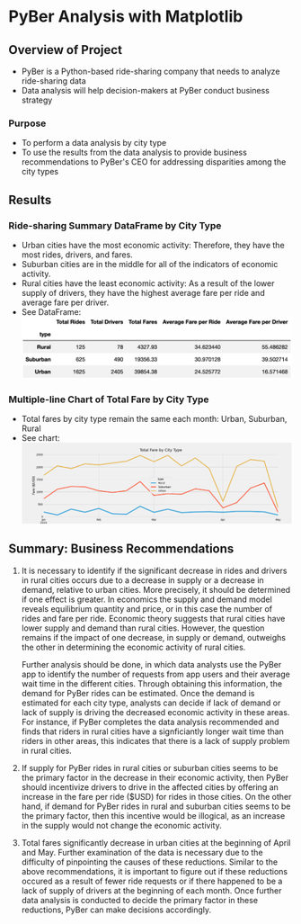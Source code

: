 # PyBer Analysis with Matplotlib

## Overview of Project

* PyBer is a Python-based ride-sharing company that needs to analyze ride-sharing data 
* Data analysis will help decision-makers at PyBer conduct business strategy 

### Purpose

* To perform a data analysis by city type
* To use the results from the data analysis to provide business recommendations to PyBer's CEO for addressing disparities among the city types 

## Results

### Ride-sharing Summary DataFrame by City Type

* Urban cities have the most economic activity: Therefore, they have the most rides, drivers, and fares. 
* Suburban cities are in the middle for all of the indicators of economic activity. 
* Rural cities have the least economic activity: As a result of the lower supply of drivers, they have the highest average fare per ride and average fare per driver. 
* See DataFrame: ![PyBer_summary_df](Analysis/PyBer_summary_df.png)

### Multiple-line Chart of Total Fare by City Type

* Total fares by city type remain the same each month: Urban, Suburban, Rural
* See chart: ![PyBer_fare_summary](Analysis/PyBer_fare_summary.png)

## Summary: Business Recommendations

1. It is necessary to identify if the significant decrease in rides and drivers in rural cities occurs due to a decrease in    supply or a decrease in demand, relative to urban cities. More precisely, it should be determined if one effect is greater. In economics the supply and demand model reveals equilibrium quantity and price, or in this case the number of rides and fare per ride. Economic theory suggests that rural cities have lower supply and demand than rural cities. However, the question remains if the impact of one decrease, in supply or demand, outweighs the other in determining the economic activity of rural cities. 

    Further analysis should be done, in which data analysts use the PyBer app to identify the number of requests from app users and their average wait time in the different cities. Through obtaining this information, the demand for PyBer rides can be estimated. Once the demand is estimated for each city type, analysts can decide if lack of demand or lack of supply is driving the decreased economic activity in these areas. For instance, if PyBer completes the data analysis recommended and finds that riders in rural cities have a signficiantly longer wait time than riders in other areas, this indicates that there is a lack of supply problem in rural cities.

2. If supply for PyBer rides in rural cities or suburban cities seems to be the primary factor in the decrease in their economic activity, then PyBer should incentivize drivers to drive in the affected cities by offering an increase in the fare per ride ($USD) for rides in those cities. On the other hand, if demand for PyBer rides in rural and suburban cities seems to be the primary factor, then this incentive would be illogical, as an increase in the supply would not change the economic activity. 

3. Total fares significantly decrease in urban cities at the beginning of April and May. Further examination of the data is necessary due to the difficulty of pinpointing the causes of these reductions. Similar to the above recommendations, it is important to figure out if these reductions occured as a result of fewer ride requests or if there happened to be a lack of supply of drivers at the beginning of each month. Once further data analysis is conducted to decide the primary factor in these reductions, PyBer can make decisions accordingly. 